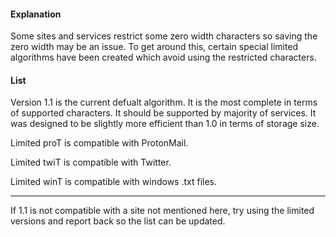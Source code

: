 #### Explanation
Some sites and services restrict some zero width characters so saving the zero width may be an issue. To get around this, certain special limited algorithms have been created which avoid using the restricted characters.

#### List
Version 1.1 is the current defualt algorithm. It is the most complete in terms of supported characters. It should be supported by majority of services. It was designed to be slightly more efficient than 1.0 in terms of storage size.

Limited proT is compatible with ProtonMail.

Limited twiT is compatible with Twitter. 

Limited winT is compatible with windows .txt files. 

-----------------------------------------

If 1.1 is not compatible with a site not mentioned here, try using the limited versions and report back so the list can be updated. 


